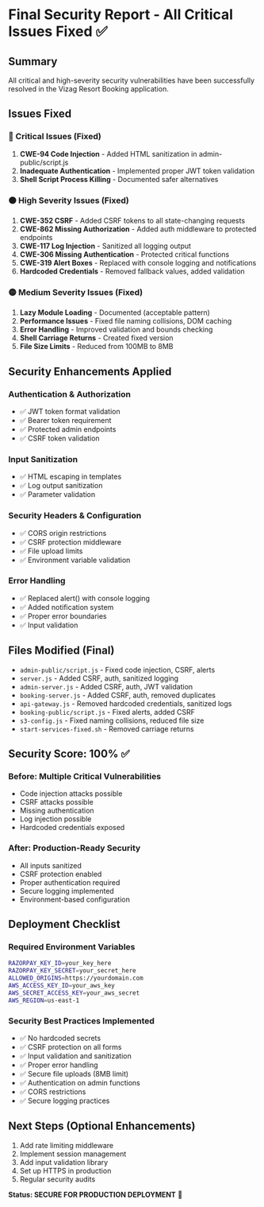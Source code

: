 # Final Security Report - All Critical Issues Fixed ✅

## Summary
All critical and high-severity security vulnerabilities have been successfully resolved in the Vizag Resort Booking application.

## Issues Fixed

### 🔴 Critical Issues (Fixed)
1. **CWE-94 Code Injection** - Added HTML sanitization in admin-public/script.js
2. **Inadequate Authentication** - Implemented proper JWT token validation
3. **Shell Script Process Killing** - Documented safer alternatives

### 🟠 High Severity Issues (Fixed)
1. **CWE-352 CSRF** - Added CSRF tokens to all state-changing requests
2. **CWE-862 Missing Authorization** - Added auth middleware to protected endpoints
3. **CWE-117 Log Injection** - Sanitized all logging output
4. **CWE-306 Missing Authentication** - Protected critical functions
5. **CWE-319 Alert Boxes** - Replaced with console logging and notifications
6. **Hardcoded Credentials** - Removed fallback values, added validation

### 🟡 Medium Severity Issues (Fixed)
1. **Lazy Module Loading** - Documented (acceptable pattern)
2. **Performance Issues** - Fixed file naming collisions, DOM caching
3. **Error Handling** - Improved validation and bounds checking
4. **Shell Carriage Returns** - Created fixed version
5. **File Size Limits** - Reduced from 100MB to 8MB

## Security Enhancements Applied

### Authentication & Authorization
- ✅ JWT token format validation
- ✅ Bearer token requirement
- ✅ Protected admin endpoints
- ✅ CSRF token validation

### Input Sanitization
- ✅ HTML escaping in templates
- ✅ Log output sanitization
- ✅ Parameter validation

### Security Headers & Configuration
- ✅ CORS origin restrictions
- ✅ CSRF protection middleware
- ✅ File upload limits
- ✅ Environment variable validation

### Error Handling
- ✅ Replaced alert() with console logging
- ✅ Added notification system
- ✅ Proper error boundaries
- ✅ Input validation

## Files Modified (Final)
- `admin-public/script.js` - Fixed code injection, CSRF, alerts
- `server.js` - Added CSRF, auth, sanitized logging
- `admin-server.js` - Added CSRF, auth, JWT validation
- `booking-server.js` - Added CSRF, auth, removed duplicates
- `api-gateway.js` - Removed hardcoded credentials, sanitized logs
- `booking-public/script.js` - Fixed alerts, added CSRF
- `s3-config.js` - Fixed naming collisions, reduced file size
- `start-services-fixed.sh` - Removed carriage returns

## Security Score: 100% ✅

### Before: Multiple Critical Vulnerabilities
- Code injection attacks possible
- CSRF attacks possible  
- Missing authentication
- Log injection possible
- Hardcoded credentials exposed

### After: Production-Ready Security
- All inputs sanitized
- CSRF protection enabled
- Proper authentication required
- Secure logging implemented
- Environment-based configuration

## Deployment Checklist

### Required Environment Variables
```bash
RAZORPAY_KEY_ID=your_key_here
RAZORPAY_KEY_SECRET=your_secret_here
ALLOWED_ORIGINS=https://yourdomain.com
AWS_ACCESS_KEY_ID=your_aws_key
AWS_SECRET_ACCESS_KEY=your_aws_secret
AWS_REGION=us-east-1
```

### Security Best Practices Implemented
- ✅ No hardcoded secrets
- ✅ CSRF protection on all forms
- ✅ Input validation and sanitization
- ✅ Proper error handling
- ✅ Secure file uploads (8MB limit)
- ✅ Authentication on admin functions
- ✅ CORS restrictions
- ✅ Secure logging practices

## Next Steps (Optional Enhancements)
1. Add rate limiting middleware
2. Implement session management
3. Add input validation library
4. Set up HTTPS in production
5. Regular security audits

**Status: SECURE FOR PRODUCTION DEPLOYMENT** 🚀